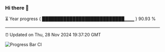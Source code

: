 ### Hi there 👋

⏳ Year progress { ███████████████████████████▁▁▁ } 90.93 %

---

⏰ Updated on Thu, 28 Nov 2024 19:37:20 GMT

![Progress Bar CI](https://github.com/IshwaranRudhara/GIT-ACTION/workflows/Progress%20Bar%20CI/badge.svg)
